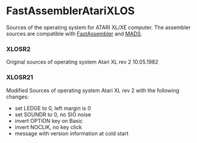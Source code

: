 # FastAssemblerAtariXLOS

Sources of the operating system for ATARI XL/XE computer.
The assembler sources are compatible with [FastAssembler](https://github.com/HolgerJanz/FastAssembler) and [MADS](https://mads.atari8.info).

### XLOSR2

Original sources of operating system Atari XL rev 2 10.05.1982

### XLOSR21

Modified Sources of operating system Atari XL rev 2 with the following changes:

* set LEDGE to 0, left margin is 0
* set SOUNDR to 0, no SIO noise
* invert OPTION key on Basic
* invert NOCLIK, no key click
* message with version information at cold start
